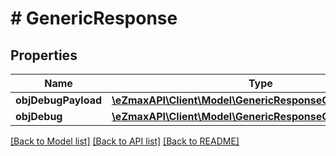 # # GenericResponse

## Properties

Name | Type | Description | Notes
------------ | ------------- | ------------- | -------------
**objDebugPayload** | [**\eZmaxAPI\Client\Model\GenericResponseObjDebugPayload**](GenericResponseObjDebugPayload.md) |  | [optional] 
**objDebug** | [**\eZmaxAPI\Client\Model\GenericResponseObjDebug**](GenericResponseObjDebug.md) |  | [optional] 

[[Back to Model list]](../../README.md#documentation-for-models) [[Back to API list]](../../README.md#documentation-for-api-endpoints) [[Back to README]](../../README.md)


